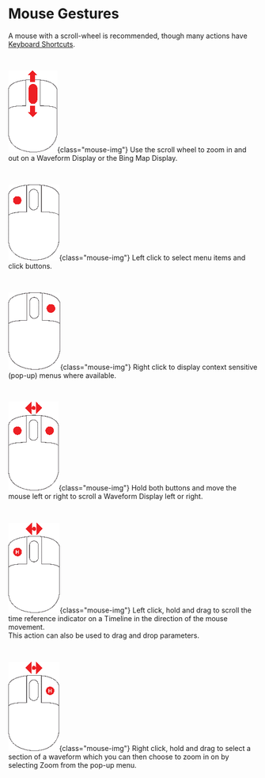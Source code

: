 # Mouse Gestures

<style>
    .mouse-img {
        width: 52px;
        height: 78px;
        float: left;
        margin: -1ex 1em 1em 1em;
        vertical-align: middle;
    }
</style>

A mouse with a scroll-wheel is recommended, though many actions have [Keyboard Shortcuts](keyboard.md).

<br clear="both">

![Mouse scroll wheel](assets/mouse_3_button.gif){class="mouse-img"} Use the scroll wheel to zoom in and out on a Waveform Display or the Bing Map Display.

<br clear="both">

![Left click](assets/mouse_left.gif){class="mouse-img"} Left click to select menu items and click buttons.

<br clear="both">

![Right click](assets/mouse_right.gif){class="mouse-img"} Right click to display context sensitive (pop-up) menus where available.

<br clear="both">

![Hold left and right mouse buttons](assets/mouse_left_right.gif){class="mouse-img"} Hold both buttons and move the mouse left or right to scroll a Waveform Display left or right.

<br clear="both">

![Left click](assets/mouse_left_hold.gif){class="mouse-img"} Left click, hold and drag to scroll the time reference indicator on a Timeline in the direction of the mouse movement.  
This action can also be used to drag and drop parameters.

<br clear="both">

![Right click](assets/mouse_right_hold.gif){class="mouse-img"} Right click, hold and drag to select a section of a waveform which you can then choose to zoom in on by selecting Zoom from the pop-up menu.
